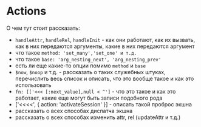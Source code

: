 # Actions

О чем тут стоит рассказать:

- `handleAttr`, `handleRel`, `handleInit` - как они работают, как их вызвать, как в них передаются аргументы, какие в них передаются аргумент
- что такое `method: 'set_many','set_one' и т.д.`
- что такое `base: 'arg_nesting_next', 'arg_nesting_prev'`
- есть ли еще какие-то опции помимо `method` и `base`
- `$now`, `$noop` и т.д. - рассказать о таких служебных штуках, перечислить весь список и описать, что это вообще такое и как это использовать
- `fn: [['<<< [:next_value],null < ^']` - что это такое и как это работает, какие еще могут быть записи подобного рода
-  ['<<<<', { action: 'activateSession' }] - описать такой проброс экшна
- рассказать о всех способах диспатча экшна
- рассказать о всех способах изменить attr, rel (updateAttr и т.д.)
